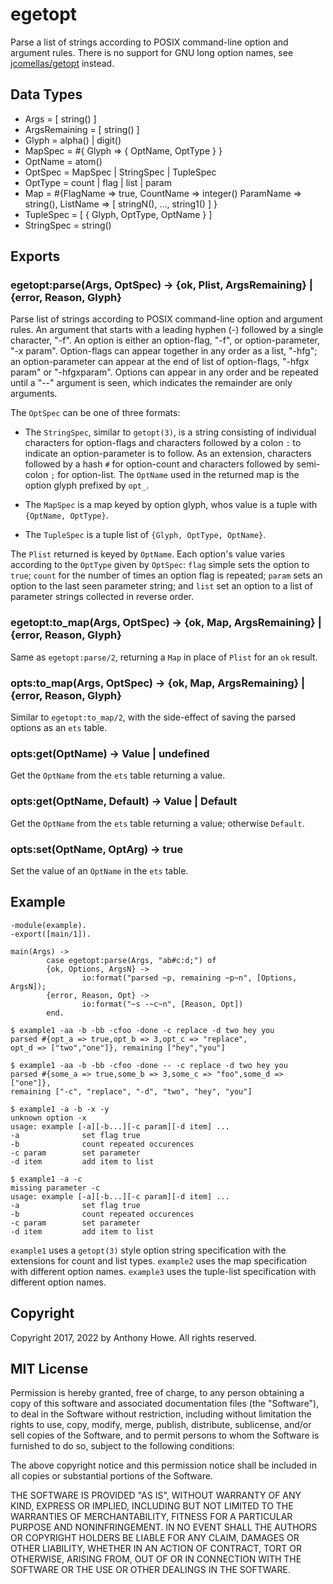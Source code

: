egetopt
=======

Parse a list of strings according to POSIX command-line option and argument rules.  There is no support for GNU long option names, see [jcomellas/getopt](https://github.com/jcomellas/getopt) instead.


Data Types
----------

* Args = [ string() ]
* ArgsRemaining = [ string() ]
* Glyph = alpha() | digit()
* MapSpec = #{ Glyph => { OptName, OptType } }
* OptName = atom()
* OptSpec = MapSpec | StringSpec | TupleSpec
* OptType = count | flag | list | param
* Map = #{FlagName => true, CountName => integer() ParamName => string(), ListName => [ stringN(), ..., string1() ] }
* TupleSpec = [ { Glyph, OptType, OptName } ]
* StringSpec = string()


Exports
-------

### egetopt:parse(Args, OptSpec) -> {ok, Plist, ArgsRemaining} | {error, Reason, Glyph}

Parse list of strings according to POSIX command-line option and argument rules.  An argument that starts with a leading hyphen (-) followed by a single character, "-f".  An option is either an option-flag, "-f", or option-parameter, "-x param".  Option-flags can appear together in any order as a list, "-hfg"; an option-parameter can appear at the end of list of option-flags, "-hfgx param" or "-hfgxparam".  Options can appear in any order and be repeated until a "--" argument is seen, which indicates the remainder are only arguments.

The `OptSpec` can be one of three formats:

* The `StringSpec`, similar to `getopt(3)`, is a string consisting of individual characters for option-flags and characters followed by a colon `:` to indicate an option-parameter is to follow.  As an extension, characters followed by a hash `#` for option-count and characters followed by semi-colon `;` for option-list.  The `OptName` used in the returned map is the option glyph prefixed by `opt_`.

* The `MapSpec` is a map keyed by option glyph, whos value is a tuple with `{OptName, OptType}`.

* The `TupleSpec` is a tuple list of `{Glyph, OptType, OptName}`.

The `Plist` returned is keyed by `OptName`.  Each option's value varies according to the `OptType` given by `OptSpec`: `flag` simple sets the option to `true`; `count` for the number of times an option flag is repeated; `param` sets an option to the last seen parameter string; and `list` set an option to a list of parameter strings collected in reverse order.

### egetopt:to_map(Args, OptSpec) -> {ok, Map, ArgsRemaining} | {error, Reason, Glyph}

Same as `egetopt:parse/2`, returning a `Map` in place of `Plist` for an `ok` result.

### opts:to_map(Args, OptSpec) -> {ok, Map, ArgsRemaining} | {error, Reason, Glyph}

Similar to `egetopt:to_map/2`, with the side-effect of saving the parsed options as an `ets` table.

### opts:get(OptName) -> Value | undefined

Get the `OptName` from the `ets` table returning a value.

### opts:get(OptName, Default) -> Value | Default

Get the `OptName` from the `ets` table returning a value; otherwise `Default`.

### opts:set(OptName, OptArg) -> true

Set the value of an `OptName` in the `ets` table.


Example
-------

```
-module(example).
-export([main/1]).

main(Args) ->
        case egetopt:parse(Args, "ab#c:d;") of
        {ok, Options, ArgsN} ->
                io:format("parsed ~p, remaining ~p~n", [Options, ArgsN]);
        {error, Reason, Opt} ->
                io:format("~s -~c~n", [Reason, Opt])
        end.
```

```
$ example1 -aa -b -bb -cfoo -done -c replace -d two hey you
parsed #{opt_a => true,opt_b => 3,opt_c => "replace",
opt_d => ["two","one"]}, remaining ["hey","you"]

$ example1 -aa -b -bb -cfoo -done -- -c replace -d two hey you
parsed #{some_a => true,some_b => 3,some_c => "foo",some_d => ["one"]},
remaining ["-c", "replace", "-d", "two", "hey", "you"]

$ example1 -a -b -x -y
unknown option -x
usage: example [-a][-b...][-c param][-d item] ...
-a              set flag true
-b              count repeated occurences
-c param        set parameter
-d item         add item to list

$ example1 -a -c
missing parameter -c
usage: example [-a][-b...][-c param][-d item] ...
-a              set flag true
-b              count repeated occurences
-c param        set parameter
-d item         add item to list
```

`example1` uses a `getopt(3)` style option string specification with the extensions for count and list types.
`example2` uses the map specification with different option names.
`example3` uses the tuple-list specification with different option names.


Copyright
---------

Copyright 2017, 2022 by Anthony Howe.  All rights reserved.


MIT License
-----------

Permission is hereby granted, free of charge, to any person obtaining a copy of this software and associated documentation files (the "Software"), to deal in the Software without restriction, including without limitation the rights to use, copy, modify, merge, publish, distribute, sublicense, and/or sell copies of the Software, and to permit persons to whom the Software is furnished to do so, subject to the following conditions:

The above copyright notice and this permission notice shall be included in all copies or substantial portions of the Software.

THE SOFTWARE IS PROVIDED "AS IS", WITHOUT WARRANTY OF ANY KIND, EXPRESS OR IMPLIED, INCLUDING BUT NOT LIMITED TO THE WARRANTIES OF MERCHANTABILITY, FITNESS FOR A PARTICULAR PURPOSE AND NONINFRINGEMENT. IN NO EVENT SHALL THE AUTHORS OR COPYRIGHT HOLDERS BE LIABLE FOR ANY CLAIM, DAMAGES OR OTHER LIABILITY, WHETHER IN AN ACTION OF CONTRACT, TORT OR OTHERWISE, ARISING FROM, OUT OF OR IN CONNECTION WITH THE SOFTWARE OR THE USE OR OTHER DEALINGS IN THE SOFTWARE.
